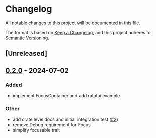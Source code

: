 # Changelog
All notable changes to this project will be documented in this file.

The format is based on [Keep a Changelog](https://keepachangelog.com/en/1.0.0/),
and this project adheres to [Semantic Versioning](https://semver.org/spec/v2.0.0.html).

## [Unreleased]

## [0.2.0](https://github.com/joshka/focusable/compare/focusable-v0.1.1...focusable-v0.2.0) - 2024-07-02

### Added
- implement FocusContainer and add ratatui example

### Other
- add crate level docs and initial integration test ([#2](https://github.com/joshka/focusable/pull/2))
- remove Debug requirement for Focus
- simplify focusable trait
